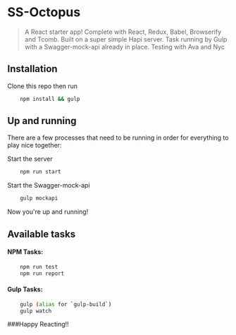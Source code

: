 # SS-Octopus
> A React starter app!  Complete with React, Redux, Babel, Browserify and Tcomb.  Built on a super simple Hapi server.  Task running by Gulp with a Swagger-mock-api already in place.  Testing with Ava and Nyc

## Installation
Clone this repo then run
```bash
    npm install && gulp
```

## Up and running
There are a few processes that need to be running in order for everything to play nice together:

Start the server
```bash
    npm run start
```

Start the Swagger-mock-api
```bash
    gulp mockapi
```

Now you're up and running!

## Available tasks
#### NPM Tasks:
```bash
    npm run test
    npm run report
```

#### Gulp Tasks:
```bash
    gulp (alias for `gulp-build`)
    gulp watch
```


###Happy Reacting!!


